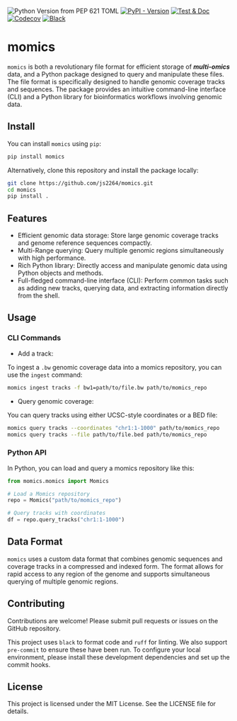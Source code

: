 ![Python Version from PEP 621 TOML](https://img.shields.io/python/required-version-toml?tomlFilePath=https%3A%2F%2Fraw.githubusercontent.com%2Fjs2264%2Fmomics%2Frefs%2Fheads%2Fdevel%2Fpyproject.toml)
[![PyPI - Version](https://img.shields.io/pypi/v/momics)](https://pypi.org/project/momics/)
[![Test & Doc](https://github.com/js2264/momics/actions/workflows/ci.yml/badge.svg)](https://github.com/js2264/momics/actions/workflows/ci.yml)
[![Codecov](https://img.shields.io/codecov/c/gh/js2264/momics)](https://app.codecov.io/gh/js2264/momics)
[![Black](https://img.shields.io/badge/style-black-black)](https://github.com/psf/black)

# momics

`momics` is both a revolutionary file format for efficient storage of ***multi-omics*** data, and a Python package designed to query and manipulate these files. The file format is specifically designed to handle genomic coverage tracks and sequences. The package provides an intuitive command-line interface (CLI) and a Python library for bioinformatics workflows involving genomic data.

## Install

You can install `momics` using `pip`:

```sh
pip install momics
```

Alternatively, clone this repository and install the package locally:

```sh
git clone https://github.com/js2264/momics.git
cd momics
pip install .
```

## Features

- Efficient genomic data storage: Store large genomic coverage tracks and genome reference sequences compactly.
- Multi-Range querying: Query multiple genomic regions simultaneously with high performance.
- Rich Python library: Directly access and manipulate genomic data using Python objects and methods.
- Full-fledged command-line interface (CLI): Perform common tasks such as adding new tracks, querying data, and extracting information directly from the shell.

## Usage

### CLI Commands

- Add a track:

To ingest a `.bw` genomic coverage data into a momics repository, you can use the `ingest` command:

```sh
momics ingest tracks -f bw1=path/to/file.bw path/to/momics_repo
```

- Query genomic coverage:

You can query tracks using either UCSC-style coordinates or a BED file:

```sh
momics query tracks --coordinates "chr1:1-1000" path/to/momics_repo
momics query tracks --file path/to/file.bed path/to/momics_repo
```

### Python API

In Python, you can load and query a momics repository like this:

```py
from momics.momics import Momics

# Load a Momics repository
repo = Momics("path/to/momics_repo")

# Query tracks with coordinates
df = repo.query_tracks("chr1:1-1000")
```

## Data Format

`momics` uses a custom data format that combines genomic sequences and coverage tracks in a compressed and indexed form. The format allows for rapid access to any region of the genome and supports simultaneous querying of multiple genomic regions.

## Contributing

Contributions are welcome! Please submit pull requests or issues on the GitHub repository.


This project uses `black` to format code and `ruff` for linting. We also support `pre-commit` to ensure
these have been run. To configure your local environment, please install these development dependencies and set up
the commit hooks.


## License

This project is licensed under the MIT License. See the LICENSE file for details.
